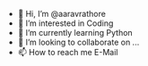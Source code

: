 - 👋 Hi, I’m @aaravrathore
- 👀 I’m interested in Coding
- 🌱 I’m currently learning Python
- 💞️ I’m looking to collaborate on ...
- 📫 How to reach me E-Mail

<!---
aaravrathore/aaravrathore is a ✨ special ✨ repository because its `README.md` (this file) appears on your GitHub profile.
You can click the Preview link to take a look at your changes.
--->
